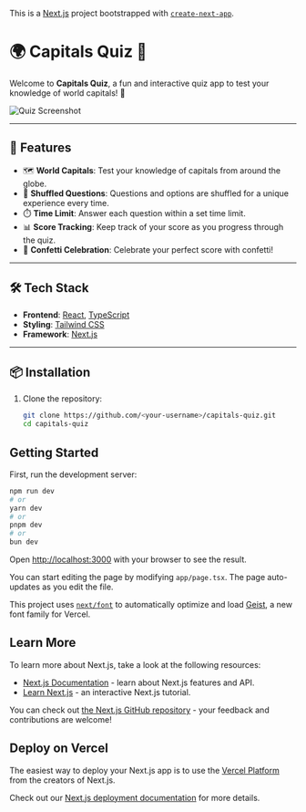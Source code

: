 This is a [Next.js](https://nextjs.org) project bootstrapped with [`create-next-app`](https://nextjs.org/docs/app/api-reference/cli/create-next-app).
# 🌍 Capitals Quiz 🧠

Welcome to **Capitals Quiz**, a fun and interactive quiz app to test your knowledge of world capitals! 🌟

![Quiz Screenshot](https://via.placeholder.com/800x400.png?text=Screenshot+Placeholder) <!-- Replace with an actual screenshot URL -->

---

## 🚀 Features
- 🗺️ **World Capitals**: Test your knowledge of capitals from around the globe.
- 🔄 **Shuffled Questions**: Questions and options are shuffled for a unique experience every time.
- ⏱️ **Time Limit**: Answer each question within a set time limit.
- 📊 **Score Tracking**: Keep track of your score as you progress through the quiz.
- 🎉 **Confetti Celebration**: Celebrate your perfect score with confetti!

---

## 🛠️ Tech Stack
- **Frontend**: [React](https://reactjs.org/), [TypeScript](https://www.typescriptlang.org/)
- **Styling**: [Tailwind CSS](https://tailwindcss.com/)
- **Framework**: [Next.js](https://nextjs.org/)

---

## 📦 Installation

1. Clone the repository:
   ```bash
   git clone https://github.com/<your-username>/capitals-quiz.git
   cd capitals-quiz
## Getting Started

First, run the development server:

```bash
npm run dev
# or
yarn dev
# or
pnpm dev
# or
bun dev
```

Open [http://localhost:3000](http://localhost:3000) with your browser to see the result.

You can start editing the page by modifying `app/page.tsx`. The page auto-updates as you edit the file.

This project uses [`next/font`](https://nextjs.org/docs/app/building-your-application/optimizing/fonts) to automatically optimize and load [Geist](https://vercel.com/font), a new font family for Vercel.

## Learn More

To learn more about Next.js, take a look at the following resources:

- [Next.js Documentation](https://nextjs.org/docs) - learn about Next.js features and API.
- [Learn Next.js](https://nextjs.org/learn) - an interactive Next.js tutorial.

You can check out [the Next.js GitHub repository](https://github.com/vercel/next.js) - your feedback and contributions are welcome!

## Deploy on Vercel

The easiest way to deploy your Next.js app is to use the [Vercel Platform](https://vercel.com/new?utm_medium=default-template&filter=next.js&utm_source=create-next-app&utm_campaign=create-next-app-readme) from the creators of Next.js.

Check out our [Next.js deployment documentation](https://nextjs.org/docs/app/building-your-application/deploying) for more details.
